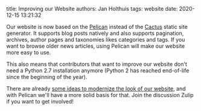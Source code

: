 title: Improving our Website
authors: Jan Holthuis
tags: website
date: 2020-12-15 13:21:32

Our website is now based on the [Pelican](https://github.com/getpelican/pelican) instead of the [Cactus](https://github.com/eudicots/Cactus) static site generator.
It supports blog posts natively and also supports pagination, archives, author pages and taxonomies likes categories and tags.
If you want to browse older news articles, using Pelican will make our website more easy to use.

This also means that contributors that want to improve our website don't need a Python 2.7 installation anymore
(Python 2 has reached end-of-life since the beginning of the year).

There are already [some ideas to modernize the look of our website](https://mixxx.zulipchat.com/#narrow/stream/248802-website/topic/Mixxx.20website.20refresh), and with Pelican we'll have a more solid basis for that.
Join the discussion Zulip if you want to get involved!
